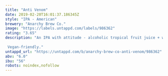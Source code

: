 ```yaml
---
title: "Anti Venom"
date: 2019-02-20T16:01:37.186345Z
style: "IPA - American"
brewery: "Anarchy Brew Co."
image: "https://labels.untappd.com/labels/986362"
rating: "3.65"
description: "An IPA with attitude - alcoholic tropical fruit juice + winner of 'Best IPA in the UK' at the World Beer Awards 2017.  Vegan-friendly."
untappd_url: "https://untappd.com/b/anarchy-brew-co-anti-venom/986362"
abv: "6.0"
ibu: "56"
robots: noindex,nofollow
---
```

